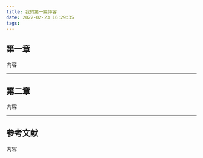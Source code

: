 ```yaml
---
title: 我的第一篇博客
date: 2022-02-23 16:29:35
tags:
---
```

##  第一章

内容

---
## 第二章

内容

---
## 参考文献

内容

